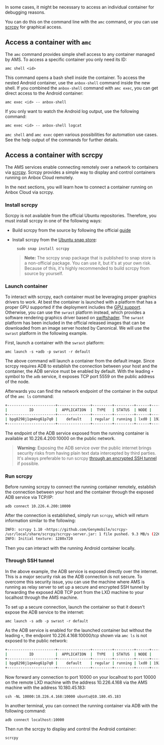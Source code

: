 In some cases, it might be necessary to access an individual container for debugging reasons.

You can do this on the command line with the `amc` command, or you can use [scrcpy](https://github.com/Genymobile/scrcpy) for graphical access.

## Access a container with `amc`

The `amc` command provides simple shell access to any container managed by AMS. To access a specific container you only need its ID:

    amc shell <id>

This command opens a bash shell inside the container. To access the nested Android container, use the `anbox-shell` command inside the new shell. If you combined the `anbox-shell` command with `amc exec`, you can get direct access to the Android container:

    amc exec <id> -- anbox-shell

If you only want to watch the Android log output, use the following command:

    amc exec <id> -- anbox-shell logcat

`amc shell` and `amc exec` open various possibilities for automation use cases. See the help output of the commands for further details.


## Access a container with scrcpy

The AMS services enable connecting remotely over a network to containers via [scrcpy](https://github.com/Genymobile/scrcpy).
Scrcpy provides a simple way to display and control containers running on Anbox Cloud remotely.

In the next sections, you will learn how to connect a container running on Anbox Cloud via scrcpy.

### Install scrcpy

Scrcpy is not available from the official Ubuntu repositories. Therefore, you must install scrcpy in one of the following ways:

* Build scrcpy from the source by following the official [guide](https://github.com/Genymobile/scrcpy/blob/master/BUILD.md)

* Install scrcpy from the [Ubuntu snap store](https://snapcraft.io):

        sudo snap install scrcpy

  > **Note:** The scrcpy snap package that is published to snap store is a non-official package. You can use it, but it's at your own risk. Because of this, it's highly recommended to build scrcpy from source by yourself.

### Launch container

To interact with scrcpy, each container must be leveraging proper graphics drivers to work. At best the container is launched with a platform that has a proper GPU supported if the deployment includes the [GPU support](https://discourse.ubuntu.com/t/gpu-support/17768). Otherwise, you can use the `swrast` platform instead, which provides a software rendering graphics driver based on [swiftshader](https://swiftshader.googlesource.com/SwiftShader). The `swrast` platform has been included in the official released images that can be downloaded from an image server hosted by Canonical. We will use the `swrast` platform in the following example.

First, launch a container with the `swrast` platform:

    amc launch -s +adb -p swrast -r default

The above command will launch a container from the default image. Since scrcpy requires ADB to establish the connection between your host and the container, the ADB service must be enabled by default. With the leading `+` symbol to the `adb` service, it exposes TCP port 5559 on the public address of the node.

Afterwards you can find the network endpoint of the container in the output of the `amc ls` command:

```bash
+----------------------+---------------+---------+---------+------+---------------+-------------------------------------------------------+
|          ID          |  APPLICATION  |  TYPE   | STATUS  | NODE |    ADDRESS    |                       ENDPOINTS                       |
+----------------------+---------------+---------+---------+------+---------------+-------------------------------------------------------+
| bpg8298j1qm4og61p7q0 |    default    | regular | running | lxd0 | 192.168.100.2 | adb:192.168.100.2:5559/tcp adb:10.226.4.200:10000/tcp |
+----------------------+---------------+---------+---------+------+---------------+-------------------------------------------------------+
```

The endpoint of the ADB service exposed from the running container is available at 10.226.4.200:10000 on the public network.

> **Warning:** Exposing the ADB service over the public internet brings security risks from having plain text data intercepted by third parties. It's always preferable to run scrcpy [through an encrypted SSH tunnel](#ssh-tunnel) if possible.

### Run scrcpy

Before running scrcpy to connect the running container remotely, establish the connection between your host and the container through the exposed ADB service via TCP/IP:

    adb connect 10.226.4.200:10000

After the connection is established, simply run `scrcpy`, which will return information similar to the following:

```bash
INFO: scrcpy 1.10 <https://github.com/Genymobile/scrcpy>
/usr/local/share/scrcpy/scrcpy-server.jar: 1 file pushed. 9.3 MB/s (22662 bytes in 0.002s)
INFO: Initial texture: 1280x720
```

Then you can interact with the running Android container locally.

<a name="ssh-tunnel"></a>
### Through SSH tunnel

In the above example, the ADB service is exposed directly over the internet. This is a major security risk as the ADB connection is not secure. To overcome this security issue, you can use the machine where AMS is running as relay server to set up a secure and encrypted SSH tunnel by forwarding the exposed ADB TCP port from the LXD machine to your localhost through the AMS machine.

To set up a secure connection, launch the container so that it doesn't expose the ADB service to the internet:

    amc launch -s adb -p swrast -r default

As the ADB service is enabled for the launched container but without the leading `+`, the endpoint 10.226.4.168:10000/tcp shown via `amc ls` is not exposed to the public network:

```bash
+----------------------+---------------+---------+---------+------+---------------+-------------------------------------------------------+
|          ID          |  APPLICATION  |  TYPE   | STATUS  | NODE |    ADDRESS    |                       ENDPOINTS                       |
+----------------------+---------------+---------+---------+------+---------------+-------------------------------------------------------+
| bpg8298j1qm4og61p7q0 |    default    | regular | running | lxd0 | 192.168.100.2 | adb:192.168.100.2:5559/tcp adb:10.226.4.168:10000/tcp |
+----------------------+---------------+---------+---------+------+---------------+-------------------------------------------------------+
```

Now forward any connection to port 10000 on your localhost to port 10000 on the remote LXD machine with the address 10.226.4.168 via the AMS machine with the address 10.180.45.183:

    ssh -NL 10000:10.226.4.168:10000 ubuntu@10.180.45.183

In another terminal, you can connect the running container via ADB with the following command:

    adb connect localhost:10000

Then run the scrcpy to display and control the Android container:

    scrcpy

